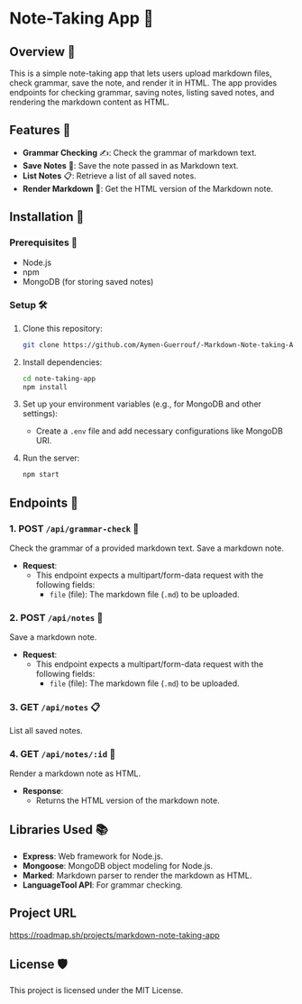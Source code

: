 # Note-Taking App 📝

## Overview 🌟

This is a simple note-taking app that lets users upload markdown files, check grammar, save the note, and render it in HTML. The app provides endpoints for checking grammar, saving notes, listing saved notes, and rendering the markdown content as HTML.

## Features 🚀

- **Grammar Checking** ✍️: Check the grammar of markdown text.
- **Save Notes** 💾: Save the note passed in as Markdown text.
- **List Notes** 📋: Retrieve a list of all saved notes.
- **Render Markdown** 🔨: Get the HTML version of the Markdown note.

## Installation 🔧

### Prerequisites 🧰

- Node.js
- npm
- MongoDB (for storing saved notes)

### Setup 🛠️

1. Clone this repository:

   ```bash
   git clone https://github.com/Aymen-Guerrouf/-Markdown-Note-taking-App-.git
   ```

2. Install dependencies:

   ```bash
   cd note-taking-app
   npm install
   ```

3. Set up your environment variables (e.g., for MongoDB and other settings):

   - Create a `.env` file and add necessary configurations like MongoDB URI.

4. Run the server:
   ```bash
   npm start
   ```

## Endpoints 📡

### 1. POST `/api/grammar-check` 📝

Check the grammar of a provided markdown text.
Save a markdown note.

- **Request**:
  - This endpoint expects a multipart/form-data request with the following fields:
    - `file` (file): The markdown file (`.md`) to be uploaded.

### 2. POST `/api/notes` 💾

Save a markdown note.

- **Request**:
  - This endpoint expects a multipart/form-data request with the following fields:
    - `file` (file): The markdown file (`.md`) to be uploaded.

### 3. GET `/api/notes` 📋

List all saved notes.

### 4. GET `/api/notes/:id` 🔨

Render a markdown note as HTML.

- **Response**:
  - Returns the HTML version of the markdown note.

## Libraries Used 📚

- **Express**: Web framework for Node.js.
- **Mongoose**: MongoDB object modeling for Node.js.
- **Marked**: Markdown parser to render the markdown as HTML.
- **LanguageTool API**: For grammar checking.
## Project URL
<href>https://roadmap.sh/projects/markdown-note-taking-app </href>
## License 🛡️

This project is licensed under the MIT License.
